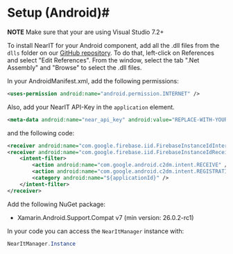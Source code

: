# Setup (Android)#

**NOTE** Make sure that your are using Visual Studio 7.2+

To install NearIT for your Android component, add all the .dll files from the `dlls` folder on our <a href="https://github.com/nearit/Xamarin-SDK/tree/android_docs" target="_blank">GitHub repository</a>. To do that, left-click on References and select "Edit References". From the window, select the tab ".Net Assembly" and "Browse" to select the .dll files.

In your AndroidManifest.xml, add the following permissions:
```xml
<uses-permission android:name="android.permission.INTERNET" />
```
Also, add your NearIT API-Key in the `application` element.
```xml
<meta-data android:name="near_api_key" android:value="REPLACE-WITH-YOUR-KEY" />
```
and the following code:
```xml
<receiver android:name="com.google.firebase.iid.FirebaseInstanceIdInternalReceiver" android:exported="false" />
<receiver android:name="com.google.firebase.iid.FirebaseInstanceIdReceiver" android:exported="true" 							android:permission="com.google.android.c2dm.permission.SEND">
	<intent-filter>
		<action android:name="com.google.android.c2dm.intent.RECEIVE" />
		<action android:name="com.google.android.c2dm.intent.REGISTRATION" />
		<category android:name="${applicationId}" />
	</intent-filter>
</receiver>
```

Add the following NuGet package:

- Xamarin.Android.Support.Compat v7 (min version: 26.0.2-rc1)

In your code you can access the `NearItManager` instance with:
```csharp
NearItManager.Instance
```

